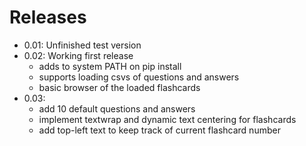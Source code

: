 # Releases

- 0.01: Unfinished test version
- 0.02: Working first release
   - adds to system PATH on pip install
   - supports loading csvs of questions and answers
   - basic browser of the loaded flashcards
- 0.03: 
   - add 10 default questions and answers
   - implement textwrap and dynamic text centering for flashcards
   - add top-left text to keep track of current flashcard number